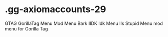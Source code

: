 # .gg-axiomaccounts-29
GTAG GorillaTag Menu Mod Menu Bark IIDK Idk Menu IIs Stupid Menu mod menu for Gorilla Tag
